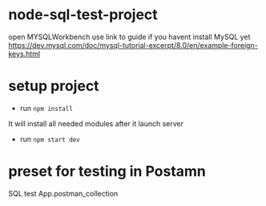 # node-sql-test-project

open MYSQLWorkbench use link to guide if you havent install MySQL yet
https://dev.mysql.com/doc/mysql-tutorial-excerpt/8.0/en/example-foreign-keys.html

# setup project

- run `npm install`

It will install all needed modules after it launch server

- run `npm start dev`

# preset for testing in Postamn

SQL test App.postman_collection
